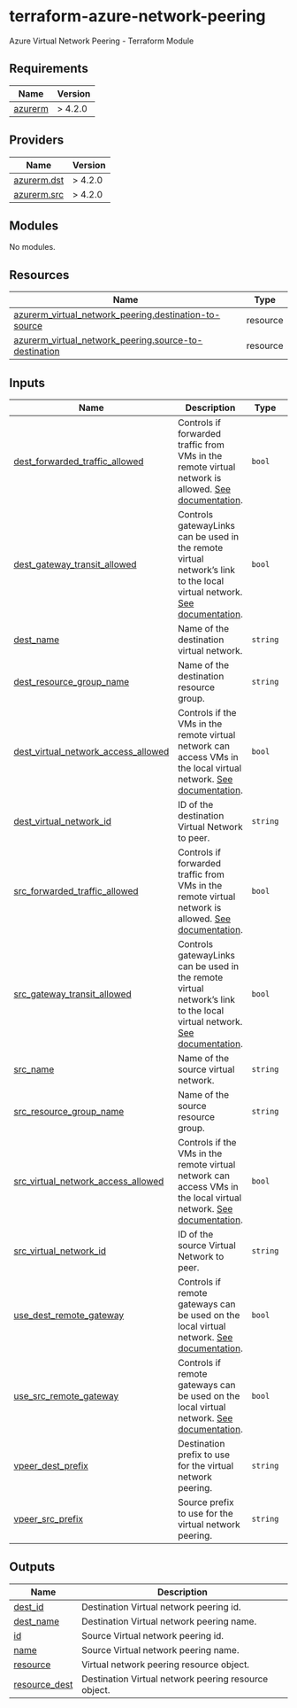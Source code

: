 # terraform-azure-network-peering
Azure Virtual Network Peering - Terraform Module

<!-- BEGIN_TF_DOCS -->
## Requirements

| Name | Version |
|------|---------|
| <a name="requirement_azurerm"></a> [azurerm](#requirement\_azurerm) | > 4.2.0 |

## Providers

| Name | Version |
|------|---------|
| <a name="provider_azurerm.dst"></a> [azurerm.dst](#provider\_azurerm.dst) | > 4.2.0 |
| <a name="provider_azurerm.src"></a> [azurerm.src](#provider\_azurerm.src) | > 4.2.0 |

## Modules

No modules.

## Resources

| Name | Type |
|------|------|
| [azurerm_virtual_network_peering.destination-to-source](https://registry.terraform.io/providers/hashicorp/azurerm/latest/docs/resources/virtual_network_peering) | resource |
| [azurerm_virtual_network_peering.source-to-destination](https://registry.terraform.io/providers/hashicorp/azurerm/latest/docs/resources/virtual_network_peering) | resource |

## Inputs

| Name | Description | Type | Default | Required |
|------|-------------|------|---------|:--------:|
| <a name="input_dest_forwarded_traffic_allowed"></a> [dest\_forwarded\_traffic\_allowed](#input\_dest\_forwarded\_traffic\_allowed) | Controls if forwarded traffic from VMs in the remote virtual network is allowed. [See documentation](https://registry.terraform.io/providers/hashicorp/azurerm/latest/docs/resources/virtual_network_peering.html#allow_forwarded_traffic-1). | `bool` | `false` | no |
| <a name="input_dest_gateway_transit_allowed"></a> [dest\_gateway\_transit\_allowed](#input\_dest\_gateway\_transit\_allowed) | Controls gatewayLinks can be used in the remote virtual network’s link to the local virtual network. [See documentation](https://registry.terraform.io/providers/hashicorp/azurerm/latest/docs/resources/virtual_network_peering.html#allow_gateway_transit-1). | `bool` | `false` | no |
| <a name="input_dest_name"></a> [dest\_name](#input\_dest\_name) | Name of the destination virtual network. | `string` | n/a | yes |
| <a name="input_dest_resource_group_name"></a> [dest\_resource\_group\_name](#input\_dest\_resource\_group\_name) | Name of the destination resource group. | `string` | n/a | yes |
| <a name="input_dest_virtual_network_access_allowed"></a> [dest\_virtual\_network\_access\_allowed](#input\_dest\_virtual\_network\_access\_allowed) | Controls if the VMs in the remote virtual network can access VMs in the local virtual network. [See documentation](https://registry.terraform.io/providers/hashicorp/azurerm/latest/docs/resources/virtual_network_peering.html#allow_virtual_network_access-1). | `bool` | `false` | no |
| <a name="input_dest_virtual_network_id"></a> [dest\_virtual\_network\_id](#input\_dest\_virtual\_network\_id) | ID of the destination Virtual Network to peer. | `string` | n/a | yes |
| <a name="input_src_forwarded_traffic_allowed"></a> [src\_forwarded\_traffic\_allowed](#input\_src\_forwarded\_traffic\_allowed) | Controls if forwarded traffic from VMs in the remote virtual network is allowed. [See documentation](https://registry.terraform.io/providers/hashicorp/azurerm/latest/docs/resources/virtual_network_peering.html#allow_forwarded_traffic-1). | `bool` | `false` | no |
| <a name="input_src_gateway_transit_allowed"></a> [src\_gateway\_transit\_allowed](#input\_src\_gateway\_transit\_allowed) | Controls gatewayLinks can be used in the remote virtual network’s link to the local virtual network. [See documentation](https://registry.terraform.io/providers/hashicorp/azurerm/latest/docs/resources/virtual_network_peering.html#allow_gateway_transit-1). | `bool` | `false` | no |
| <a name="input_src_name"></a> [src\_name](#input\_src\_name) | Name of the source virtual network. | `string` | n/a | yes |
| <a name="input_src_resource_group_name"></a> [src\_resource\_group\_name](#input\_src\_resource\_group\_name) | Name of the source resource group. | `string` | n/a | yes |
| <a name="input_src_virtual_network_access_allowed"></a> [src\_virtual\_network\_access\_allowed](#input\_src\_virtual\_network\_access\_allowed) | Controls if the VMs in the remote virtual network can access VMs in the local virtual network. [See documentation](https://registry.terraform.io/providers/hashicorp/azurerm/latest/docs/resources/virtual_network_peering.html#allow_virtual_network_access-1). | `bool` | `false` | no |
| <a name="input_src_virtual_network_id"></a> [src\_virtual\_network\_id](#input\_src\_virtual\_network\_id) | ID of the source Virtual Network to peer. | `string` | n/a | yes |
| <a name="input_use_dest_remote_gateway"></a> [use\_dest\_remote\_gateway](#input\_use\_dest\_remote\_gateway) | Controls if remote gateways can be used on the local virtual network. [See documentation](https://registry.terraform.io/providers/hashicorp/azurerm/latest/docs/resources/virtual_network_peering.html#use_remote_gateways-1). | `bool` | `false` | no |
| <a name="input_use_src_remote_gateway"></a> [use\_src\_remote\_gateway](#input\_use\_src\_remote\_gateway) | Controls if remote gateways can be used on the local virtual network. [See documentation](https://registry.terraform.io/providers/hashicorp/azurerm/latest/docs/resources/virtual_network_peering.html#use_remote_gateways-1). | `bool` | `false` | no |
| <a name="input_vpeer_dest_prefix"></a> [vpeer\_dest\_prefix](#input\_vpeer\_dest\_prefix) | Destination prefix to use for the virtual network peering. | `string` | `"dest"` | no |
| <a name="input_vpeer_src_prefix"></a> [vpeer\_src\_prefix](#input\_vpeer\_src\_prefix) | Source prefix to use for the virtual network peering. | `string` | `"src"` | no |

## Outputs

| Name | Description |
|------|-------------|
| <a name="output_dest_id"></a> [dest\_id](#output\_dest\_id) | Destination Virtual network peering id. |
| <a name="output_dest_name"></a> [dest\_name](#output\_dest\_name) | Destination Virtual network peering name. |
| <a name="output_id"></a> [id](#output\_id) | Source Virtual network peering id. |
| <a name="output_name"></a> [name](#output\_name) | Source Virtual network peering name. |
| <a name="output_resource"></a> [resource](#output\_resource) | Virtual network peering resource object. |
| <a name="output_resource_dest"></a> [resource\_dest](#output\_resource\_dest) | Destination Virtual network peering resource object. |
<!-- END_TF_DOCS -->